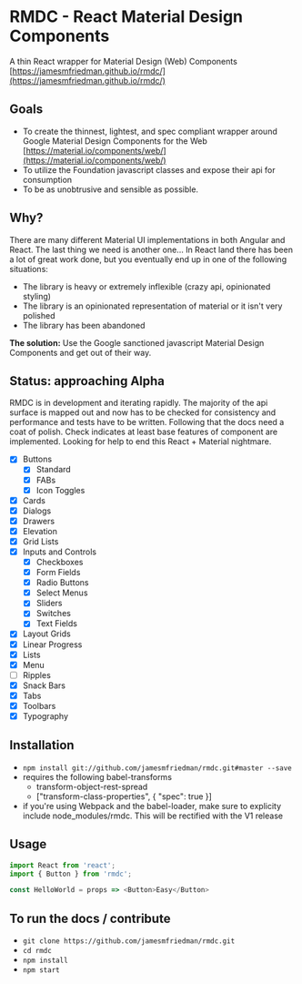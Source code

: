 # RMDC - React Material Design Components
A thin React wrapper for Material Design (Web) Components
[https://jamesmfriedman.github.io/rmdc/](https://jamesmfriedman.github.io/rmdc/)

## Goals
- To create the thinnest, lightest, and spec compliant wrapper around Google Material Design Components for the Web [https://material.io/components/web/](https://material.io/components/web/)
- To utilize the Foundation javascript classes and expose their api for consumption
- To be as unobtrusive and sensible as possible.

## Why?
There are many different Material UI implementations in both Angular and React. The last thing we need is another one... In React land there has been a lot of great work done, but you eventually end up in one of the following situations:
 - The library is heavy or extremely inflexible (crazy api, opinionated styling)
 - The library is an opinionated representation of material or it isn't very polished
 - The library has been abandoned
 
**The solution:** Use the Google sanctioned javascript Material Design Components and get out of their way.

## Status: approaching Alpha
RMDC is in development and iterating rapidly. The majority of the api surface is mapped out and now has to be checked for consistency and performance and tests have to be written. Following that the docs need a coat of polish. Check indicates at least base features of component are implemented. Looking for help to end this React + Material nightmare.

- [x] Buttons
  - [x] Standard
  - [x] FABs
  - [x] Icon Toggles
- [x] Cards
- [x] Dialogs
- [x] Drawers
- [x] Elevation
- [x] Grid Lists
- [x] Inputs and Controls
  - [x] Checkboxes
  - [x] Form Fields
  - [x] Radio Buttons
  - [x] Select Menus
  - [x] Sliders
  - [x] Switches
  - [x] Text Fields
- [x] Layout Grids
- [x] Linear Progress
- [x] Lists
- [x] Menu
- [ ] Ripples
- [x] Snack Bars
- [x] Tabs
- [x] Toolbars
- [x] Typography

## Installation
- `npm install git://github.com/jamesmfriedman/rmdc.git#master --save`
- requires the following babel-transforms
  - transform-object-rest-spread
  - ["transform-class-properties", { "spec": true }]
- if you're using Webpack and the babel-loader, make sure to explicity include node_modules/rmdc. This will be rectified with the V1 release

## Usage
```javascript
import React from 'react';
import { Button } from 'rmdc';

const HelloWorld = props => <Button>Easy</Button>
```

## To run the docs / contribute
- `git clone https://github.com/jamesmfriedman/rmdc.git`
- `cd rmdc`
- `npm install`
- `npm start`
